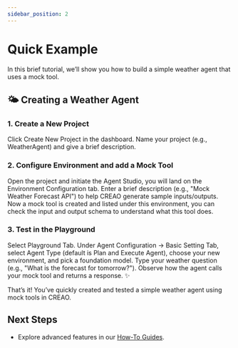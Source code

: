 ```yaml
---
sidebar_position: 2
---
```


# Quick Example

In this brief tutorial, we’ll show you how to build a simple weather agent that uses a mock tool.

## 🌤️ Creating a Weather Agent

### 1. Create a New Project

Click Create New Project in the dashboard.
Name your project (e.g., WeatherAgent) and give a brief description.

### 2. Configure Environment and add a Mock Tool

Open the project and initiate the Agent Studio, you will land on the Environment Configuration tab.
Enter a brief description (e.g., "Mock Weather Forecast API") to help CREAO generate sample inputs/outputs.
Now a mock tool is created and listed under this environment, you can check the input and output schema to understand what this tool does.

### 3. Test in the Playground

Select Playground Tab.
Under Agent Configuration → Basic Setting Tab, select Agent Type (default is Plan and Execute Agent), choose your new environment, and pick a foundation model.
Type your weather question (e.g., "What is the forecast for tomorrow?").
Observe how the agent calls your mock tool and returns a response. ✨

That’s it! You’ve quickly created and tested a simple weather agent using mock tools in CREAO.

## Next Steps

- Explore advanced features in our [How-To Guides](docs/how-to-guide/advance-use-case.md).
